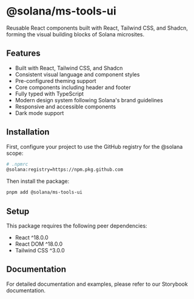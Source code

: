 # @solana/ms-tools-ui

Reusable React components built with React, Tailwind CSS, and Shadcn, forming the visual building blocks of Solana microsites.

## Features

- Built with React, Tailwind CSS, and Shadcn
- Consistent visual language and component styles
- Pre-configured theming support
- Core components including header and footer
- Fully typed with TypeScript
- Modern design system following Solana's brand guidelines
- Responsive and accessible components
- Dark mode support

## Installation

First, configure your project to use the GitHub registry for the @solana scope:

```bash
# .npmrc
@solana:registry=https://npm.pkg.github.com
```

Then install the package:

```bash
pnpm add @solana/ms-tools-ui
```

## Setup

This package requires the following peer dependencies:

- React ^18.0.0
- React DOM ^18.0.0
- Tailwind CSS ^3.0.0

## Documentation

For detailed documentation and examples, please refer to our Storybook documentation.
